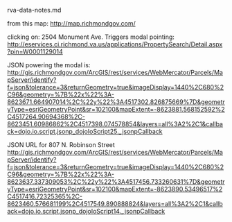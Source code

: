 rva-data-notes.md


from this map:
http://map.richmondgov.com/

clicking on:
2504 Monument Ave.
Triggers modal pointing:
http://eservices.ci.richmond.va.us/applications/PropertySearch/Detail.aspx?pin=W0001129014

JSON powering the modal is:
http://gis.richmondgov.com/ArcGIS/rest/services/WebMercator/Parcels/MapServer/identify?f=json&tolerance=3&returnGeometry=true&imageDisplay=1440%2C680%2C96&geometry=%7B%22x%22%3A-8623671.664907014%2C%22y%22%3A4517302.826875669%7D&geometryType=esriGeometryPoint&sr=102100&mapExtent=-8623881.568152592%2C4517264.90694368%2C-8623451.60986862%2C4517398.074578854&layers=all%3A2%2C1&callback=dojo.io.script.jsonp_dojoIoScript25._jsonpCallback

JSON URL for 807 N. Robinson Street
http://gis.richmondgov.com/ArcGIS/rest/services/WebMercator/Parcels/MapServer/identify?f=json&tolerance=3&returnGeometry=true&imageDisplay=1440%2C680%2C96&geometry=%7B%22x%22%3A-8623637.337309053%2C%22y%22%3A4517456.733260631%7D&geometryType=esriGeometryPoint&sr=102100&mapExtent=-8623890.53496517%2C4517416.72325365%2C-8623460.576681199%2C4517549.890888824&layers=all%3A2%2C1&callback=dojo.io.script.jsonp_dojoIoScript14._jsonpCallback

